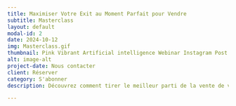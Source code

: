 ```yaml
---
title: Maximiser Votre Exit au Moment Parfait pour Vendre
subtitle: Masterclass
layout: default
modal-id: 2
date: 2024-10-12
img: Masterclass.gif
thumbnail: Pink Vibrant Artificial intelligence Webinar Instagram Post.gif
alt: image-alt
project-date: Nous contacter
client: Réserver
category: S'abonner
description: Découvrez comment tirer le meilleur parti de la vente de votre entreprise grâce à cette masterclass. Apprenez à identifier les signaux qui indiquent que votre entreprise est prête à passer à la prochaine étape et à négocier un accord gagnant-gagnant.

---
```

